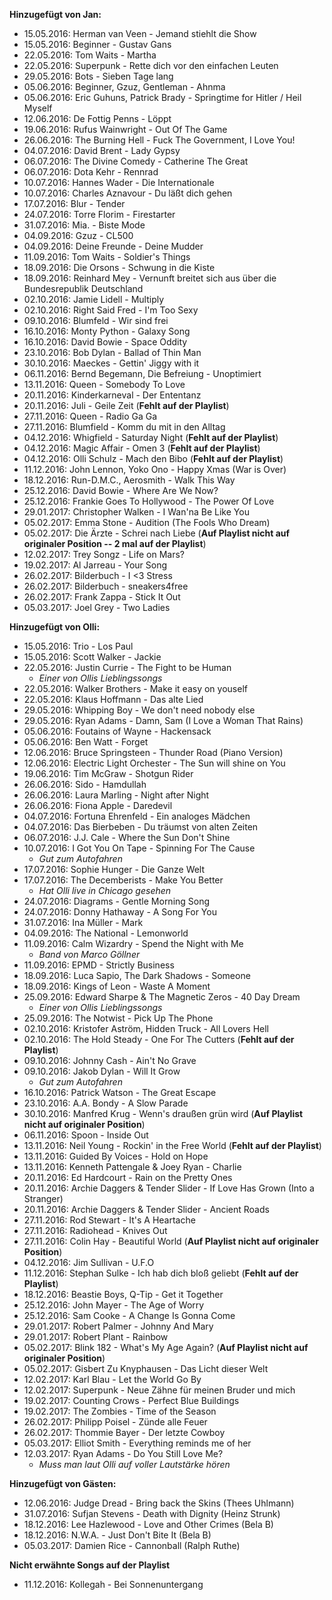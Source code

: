 **Hinzugefügt von Jan:**
- 15.05.2016: Herman van Veen - Jemand stiehlt die Show
- 15.05.2016: Beginner - Gustav Gans
- 22.05.2016: Tom Waits - Martha
- 22.05.2016: Superpunk - Rette dich vor den einfachen Leuten
- 29.05.2016: Bots - Sieben Tage lang
- 05.06.2016: Beginner, Gzuz, Gentleman - Ahnma
- 05.06.2016: Eric Guhuns, Patrick Brady - Springtime for Hitler / Heil Myself
- 12.06.2016: De Fottig Penns - Löppt
- 19.06.2016: Rufus Wainwright - Out Of The Game
- 26.06.2016: The Burning Hell - Fuck The Government, I Love You!
- 04.07.2016: David Brent - Lady Gypsy
- 06.07.2016: The Divine Comedy - Catherine The Great
- 06.07.2016: Dota Kehr - Rennrad
- 10.07.2016: Hannes Wader - Die Internationale
- 10.07.2016: Charles Aznavour - Du läßt dich gehen
- 17.07.2016: Blur - Tender
- 24.07.2016: Torre Florim - Firestarter
- 31.07.2016: Mia. - Biste Mode
- 04.09.2016: Gzuz - CL500
- 04.09.2016: Deine Freunde - Deine Mudder
- 11.09.2016: Tom Waits - Soldier's Things
- 18.09.2016: Die Orsons - Schwung in die Kiste
- 18.09.2016: Reinhard Mey - Vernunft breitet sich aus über die Bundesrepublik Deutschland
- 02.10.2016: Jamie Lidell - Multiply
- 02.10.2016: Right Said Fred - I'm Too Sexy
- 09.10.2016: Blumfeld - Wir sind frei
- 16.10.2016: Monty Python - Galaxy Song
- 16.10.2016: David Bowie - Space Oddity
- 23.10.2016: Bob Dylan - Ballad of Thin Man
- 30.10.2016: Maeckes - Gettin' Jiggy with it
- 06.11.2016: Bernd Begemann, Die Befreiung - Unoptimiert
- 13.11.2016: Queen - Somebody To Love
- 20.11.2016: Kinderkarneval - Der Ententanz
- 20.11.2016: Juli - Geile Zeit (**Fehlt auf der Playlist**)
- 27.11.2016: Queen - Radio Ga Ga
- 27.11.2016: Blumfield - Komm du mit in den Alltag
- 04.12.2016: Whigfield - Saturday Night (**Fehlt auf der Playlist**)
- 04.12.2016: Magic Affair - Omen 3 (**Fehlt auf der Playlist**)
- 04.12.2016: Olli Schulz - Mach den Bibo (**Fehlt auf der Playlist**)
- 11.12.2016: John Lennon, Yoko Ono - Happy Xmas (War is Over)
- 18.12.2016: Run-D.M.C., Aerosmith - Walk This Way
- 25.12.2016: David Bowie - Where Are We Now?
- 25.12.2016: Frankie Goes To Hollywood - The Power Of Love
- 29.01.2017: Christopher Walken - I Wan'na Be Like You
- 05.02.2017: Emma Stone - Audition (The Fools Who Dream)
- 05.02.2017: Die Ärzte - Schrei nach Liebe (**Auf Playlist nicht auf originaler Position -- 2 mal auf der Playlist**)
- 12.02.2017: Trey Songz - Life on Mars?
- 19.02.2017: Al Jarreau - Your Song
- 26.02.2017: Bilderbuch - I <3 Stress
- 26.02.2017: Bilderbuch - sneakers4free
- 26.02.2017: Frank Zappa - Stick It Out
- 05.03.2017: Joel Grey - Two Ladies
  
**Hinzugefügt von Olli:**
- 15.05.2016: Trio - Los Paul
- 15.05.2016: Scott Walker - Jackie
- 22.05.2016: Justin Currie - The Fight to be Human
  - *Einer von Ollis Lieblingssongs*
- 22.05.2016: Walker Brothers - Make it easy on youself 
- 22.05.2016: Klaus Hoffmann - Das alte Lied
- 29.05.2016: Whipping Boy - We don't need nobody else
- 29.05.2016: Ryan Adams - Damn, Sam (I Love a Woman That Rains)
- 05.06.2016: Foutains of Wayne - Hackensack
- 05.06.2016: Ben Watt - Forget
- 12.06.2016: Bruce Springsteen - Thunder Road (Piano Version)
- 12.06.2016: Electric Light Orchester - The Sun will shine on You
- 19.06.2016: Tim McGraw - Shotgun Rider
- 26.06.2016: Sido - Hamdullah
- 26.06.2016: Laura Marling - Night after Night
- 26.06.2016: Fiona Apple - Daredevil
- 04.07.2016: Fortuna Ehrenfeld - Ein analoges Mädchen
- 04.07.2016: Das Bierbeben - Du träumst von alten Zeiten
- 06.07.2016: J.J. Cale - Where the Sun Don't Shine
- 10.07.2016: I Got You On Tape - Spinning For The Cause
  - *Gut zum Autofahren*
- 17.07.2016: Sophie Hunger - Die Ganze Welt
- 17.07.2016: The Decemberists - Make You Better
  - *Hat Olli live in Chicago gesehen*
- 24.07.2016: Diagrams - Gentle Morning Song
- 24.07.2016: Donny Hathaway - A Song For You
- 31.07.2016: Ina Müller - Mark
- 04.09.2016: The National - Lemonworld
- 11.09.2016: Calm Wizardry - Spend the Night with Me
  - *Band von Marco Göllner*  
- 11.09.2016: EPMD - Strictly Business
- 18.09.2016: Luca Sapio, The Dark Shadows - Someone
- 18.09.2016: Kings of Leon - Waste A Moment
- 25.09.2016: Edward Sharpe & The Magnetic Zeros - 40 Day Dream
  - *Einer von Ollis Lieblingssongs*
- 25.09.2016: The Notwist - Pick Up The Phone
- 02.10.2016: Kristofer Aström, Hidden Truck - All Lovers Hell
- 02.10.2016: The Hold Steady - One For The Cutters (**Fehlt auf der Playlist**)
- 09.10.2016: Johnny Cash - Ain't No Grave
- 09.10.2016: Jakob Dylan - Will It Grow
  - *Gut zum Autofahren*
- 16.10.2016: Patrick Watson - The Great Escape
- 23.10.2016: A.A. Bondy - A Slow Parade
- 30.10.2016: Manfred Krug - Wenn's draußen grün wird (**Auf Playlist nicht auf originaler Position**)
- 06.11.2016: Spoon - Inside Out
- 13.11.2016: Neil Young - Rockin' in the Free World (**Fehlt auf der Playlist**)
- 13.11.2016: Guided By Voices - Hold on Hope
- 13.11.2016: Kenneth Pattengale & Joey Ryan - Charlie
- 20.11.2016: Ed Hardcourt - Rain on the Pretty Ones
- 20.11.2016: Archie Daggers & Tender Slider - If Love Has Grown (Into a Stranger)
- 20.11.2016: Archie Daggers & Tender Slider - Ancient Roads
- 27.11.2016: Rod Stewart - It's A Heartache
- 27.11.2016: Radiohead - Knives Out
- 27.11.2016: Colin Hay - Beautiful World (**Auf Playlist nicht auf originaler Position**)
- 04.12.2016: Jim Sullivan - U.F.O
- 11.12.2016: Stephan Sulke - Ich hab dich bloß geliebt (**Fehlt auf der Playlist**)
- 18.12.2016: Beastie Boys, Q-Tip - Get it Together
- 25.12.2016: John Mayer - The Age of Worry
- 25.12.2016: Sam Cooke - A Change Is Gonna Come
- 29.01.2017: Robert Palmer - Johnny And Mary
- 29.01.2017: Robert Plant - Rainbow
- 05.02.2017: Blink 182 - What's My Age Again? (**Auf Playlist nicht auf originaler Position**)
- 05.02.2017: Gisbert Zu Knyphausen - Das Licht dieser Welt
- 12.02.2017: Karl Blau - Let the World Go By
- 12.02.2017: Superpunk - Neue Zähne für meinen Bruder und mich
- 19.02.2017: Counting Crows - Perfect Blue Buildings
- 19.02.2017: The Zombies - Time of the Season
- 26.02.2017: Philipp Poisel - Zünde alle Feuer
- 26.02.2017: Thommie Bayer - Der letzte Cowboy
- 05.03.2017: Elliot Smith - Everything reminds me of her
- 12.03.2017: Ryan Adams - Do You Still Love Me?
  - *Muss man laut Olli auf voller Lautstärke hören*  

**Hinzugefügt von Gästen:**
- 12.06.2016: Judge Dread - Bring back the Skins (Thees Uhlmann)
- 31.07.2016: Sufjan Stevens - Death with Dignity (Heinz Strunk)
- 18.12.2016: Lee Hazlewood - Love and Other Crimes (Bela B)
- 18.12.2016: N.W.A. - Just Don't Bite It (Bela B)
- 05.03.2017: Damien Rice - Cannonball (Ralph Ruthe)

**Nicht erwähnte Songs auf der Playlist**
- 11.12.2016: Kollegah - Bei Sonnenuntergang
